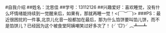 #自我介绍
##姓名：沈思佳
##学号：13112126
##兴趣爱好：喜欢睡觉，没有什么坏情绪能持续到一觉醒来后，如果有，那就再睡一觉！<(￣︶￣)>
###PS：最近很困扰的一件事,北京儿化音一般都加在最后，那为什么馅饼要叫馅儿饼，而不是馅饼儿？已经因为这个被食堂阿姨嘲笑过好多次了！ (╯‵□′)╯︵┻━┻
